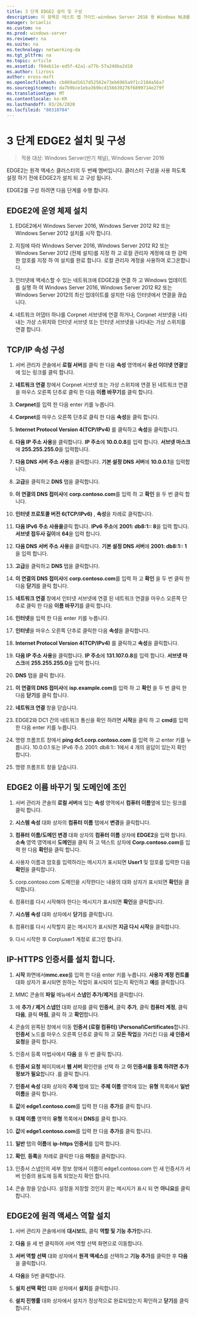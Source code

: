 ```yaml
---
title: 3 단계 EDGE2 설치 및 구성
description: 이 항목은 테스트 랩 가이드-windows Server 2016 용 Windows NLB를 사용 하는 클러스터의 DirectAccess 시연에 포함 되어 있습니다.
manager: brianlic
ms.custom: na
ms.prod: windows-server
ms.reviewer: na
ms.suite: na
ms.technology: networking-da
ms.tgt_pltfrm: na
ms.topic: article
ms.assetid: f04eb11e-ed5f-42a1-a77b-57a248ba2d10
ms.author: lizross
author: eross-msft
ms.openlocfilehash: cb869ad1617d52562e73eb6965a9f1c2184a56a7
ms.sourcegitcommit: da7b9bce1eba369bcd156639276f6899714e279f
ms.translationtype: MT
ms.contentlocale: ko-KR
ms.lasthandoff: 03/26/2020
ms.locfileid: "80310784"
---
```

# <a name="step-3-install-and-configure-edge2"></a>3 단계 EDGE2 설치 및 구성

>적용 대상: Windows Server(반기 채널), Windows Server 2016

EDGE2는 원격 액세스 클러스터의 두 번째 멤버입니다. 클러스터 구성을 사용 하도록 설정 하기 전에 EDGE2가 설치 되 고 구성 됩니다.

EDGE2를 구성 하려면 다음 단계를 수행 합니다.

## <a name="install-the-operating-system-on-edge2"></a><a name="installOS"></a>EDGE2에 운영 체제 설치  
  
1.  EDGE2에서 Windows Server 2016, Windows Server 2012 R2 또는 Windows Server 2012 설치를 시작 합니다.  
  
2.  지침에 따라 Windows Server 2016, Windows Server 2012 R2 또는 Windows Server 2012 (전체 설치)를 지정 하 고 로컬 관리자 계정에 대 한 강력한 암호를 지정 하 여 설치를 완료 합니다. 로컬 관리자 계정을 사용하여 로그온합니다.  
  
3.  인터넷에 액세스할 수 있는 네트워크에 EDGE2을 연결 하 고 Windows 업데이트를 실행 하 여 Windows Server 2016, Windows Server 2012 R2 또는 Windows Server 2012의 최신 업데이트를 설치한 다음 인터넷에서 연결을 끊습니다.  
  
4.  네트워크 어댑터 하나를 Corpnet 서브넷에 연결 하거나, Corpnet 서브넷을 나타내는 가상 스위치와 인터넷 서브넷 또는 인터넷 서브넷을 나타내는 가상 스위치를 연결 합니다.  
  
## <a name="configure-tcpip-properties"></a><a name="TCP"></a>TCP/IP 속성 구성  
  
1.  서버 관리자 콘솔에서 **로컬 서버**를 클릭 한 다음 **속성** 영역에서 **유선 이더넷 연결**옆에 있는 링크를 클릭 합니다.  
  
2.  **네트워크 연결** 창에서 Corpnet 서브넷 또는 가상 스위치에 연결 된 네트워크 연결을 마우스 오른쪽 단추로 클릭 한 다음 **이름 바꾸기**를 클릭 합니다.  
  
3.  **Corpnet**를 입력 한 다음 enter 키를 누릅니다.  
  
4.  **Corpnet**를 마우스 오른쪽 단추로 클릭 한 다음 **속성**을 클릭 합니다.  
  
5.  **Internet Protocol Version 4(TCP/IPv4)** 를 클릭하고 **속성**을 클릭합니다.  
  
6.  **다음 IP 주소 사용**을 클릭합니다. **IP 주소**에 **10.0.0.8**를 입력 합니다. **서브넷 마스크**에 **255.255.255.0**을 입력합니다.  
  
7.  **다음 DNS 서버 주소 사용**을 클릭합니다. **기본 설정 DNS 서버**에 **10.0.0.1**을 입력합니다.  
  
8.  **고급**을 클릭하고 **DNS** 탭을 클릭합니다.  
  
9. **이 연결의 DNS 접미사**에 **corp.contoso.com**를 입력 하 고 **확인** 을 두 번 클릭 합니다.  
  
10. **인터넷 프로토콜 버전 6(TCP/IPv6)** , **속성**을 차례로 클릭합니다.  
  
11. **다음 IPv6 주소 사용을**클릭 합니다. **IPv6 주소**에 **2001: db8:1:: 8**을 입력 합니다. **서브넷 접두사 길이**에 **64**을 입력 합니다.  
  
12. **다음 DNS 서버 주소 사용**을 클릭합니다. **기본 설정 DNS 서버**에 **2001: db8:1:: 1**을 입력 합니다.  
  
13. **고급**을 클릭하고 **DNS** 탭을 클릭합니다.  
  
14. **이 연결의 DNS 접미사**에 **corp.contoso.com**를 입력 하 고 **확인** 을 두 번 클릭 한 다음 **닫기**를 클릭 합니다.  
  
15. **네트워크 연결** 창에서 인터넷 서브넷에 연결 된 네트워크 연결을 마우스 오른쪽 단추로 클릭 한 다음 **이름 바꾸기**를 클릭 합니다.  
  
16. **인터넷**을 입력 한 다음 enter 키를 누릅니다.  
  
17. **인터넷**을 마우스 오른쪽 단추로 클릭한 다음 **속성**을 클릭합니다.  
  
18. **Internet Protocol Version 4(TCP/IPv4)** 를 클릭하고 **속성**을 클릭합니다.  
  
19. **다음 IP 주소 사용**을 클릭합니다. **IP 주소**에 **131.107.0.8**를 입력 합니다. **서브넷 마스크**에 **255.255.255.0**을 입력 합니다.  
  
20. **DNS** 탭을 클릭 합니다.  
  
21. **이 연결의 DNS 접미사**에 **isp.example.com**를 입력 하 고 **확인** 을 두 번 클릭 한 다음 **닫기**를 클릭 합니다.  
  
22. **네트워크 연결** 창을 닫습니다.  
  
23. EDGE2와 DC1 간의 네트워크 통신을 확인 하려면 **시작**을 클릭 하 고 **cmd**를 입력 한 다음 enter 키를 누릅니다.  
  
24. 명령 프롬프트 창에서 **ping dc1.corp.contoso.com** 를 입력 하 고 enter 키를 누릅니다. 10.0.0.1 또는 IPv6 주소 2001: db8:1:: 1에서 4 개의 응답이 있는지 확인 합니다.  
  
25. 명령 프롬프트 창을 닫습니다.  
  
## <a name="rename-edge2-and-join-it-to-the-domain"></a><a name="rename"></a>EDGE2 이름 바꾸기 및 도메인에 조인  
  
1.  서버 관리자 콘솔의 **로컬 서버**에 있는 **속성** 영역에서 **컴퓨터 이름**옆에 있는 링크를 클릭 합니다.  
  
2.  **시스템 속성** 대화 상자의 **컴퓨터 이름** 탭에서 **변경**을 클릭합니다.  
  
3.  **컴퓨터 이름/도메인 변경** 대화 상자의 **컴퓨터 이름** 상자에 **EDGE2**을 입력 합니다. **소속** 영역 영역에서 **도메인**을 클릭 하 고 텍스트 상자에 **Corp.contoso.com**를 입력 한 다음 **확인**을 클릭 합니다.  
  
4.  사용자 이름과 암호를 입력하라는 메시지가 표시되면 **User1** 및 암호를 입력한 다음 **확인**을 클릭합니다.  
  
5.  corp.contoso.com 도메인을 시작한다는 내용의 대화 상자가 표시되면 **확인**을 클릭합니다.  
  
6.  컴퓨터를 다시 시작해야 한다는 메시지가 표시되면 **확인**을 클릭합니다.  
  
7.  **시스템 속성** 대화 상자에서 **닫기**를 클릭합니다.  
  
8.  컴퓨터를 다시 시작할지 묻는 메시지가 표시되면 **지금 다시 시작**을 클릭합니다.  
  
9. 다시 시작한 후 Corp\user1 계정로 로그인 합니다.  
  
## <a name="install-the-ip-https-certificate"></a><a name="IPHTTPSCert"></a>IP-HTTPS 인증서를 설치 합니다.  
  
1.  **시작** 화면에서**mmc.exe**를 입력 한 다음 enter 키를 누릅니다. **사용자 계정 컨트롤** 대화 상자가 표시되면 원하는 작업이 표시되어 있는지 확인하고 **예**를 클릭합니다.  
  
2.  MMC 콘솔의 **파일** 메뉴에서 **스냅인 추가/제거**를 클릭합니다.  
  
3.  에 **추가 / 제거 스냅인** 대화 상자를 클릭 **인증서**, 클릭 **추가**, 클릭 **컴퓨터 계정**, 클릭 **다음**, 클릭 **마침**, 클릭 하 고 **확인**합니다.  
  
4.  콘솔의 왼쪽된 창에서 이동 **인증서 (로컬 컴퓨터) \Personal\Certificates**합니다. **인증서** 노드를 마우스 오른쪽 단추로 클릭 하 고 **모든 작업**을 가리킨 다음 **새 인증서 요청**을 클릭 합니다.  
  
5.  인증서 등록 마법사에서 **다음** 을 두 번 클릭 합니다.  
  
6.  **인증서 요청** 페이지에서 **웹 서버** 확인란을 선택 하 고 **이 인증서를 등록 하려면 추가 정보가 필요**합니다 .를 클릭 합니다.  
  
7.  **인증서 속성** 대화 상자의 **주체** 탭에 있는 **주체 이름** 영역에 있는 **유형** 목록에서 **일반 이름**을 클릭 합니다.  
  
8.  **값**에 **edge1.contoso.com**를 입력 한 다음 **추가**를 클릭 합니다.  
  
9. **대체 이름** 영역의 **유형** 목록에서 **DNS**를 클릭 합니다.  
  
10. **값**에 **edge1.contoso.com**를 입력 한 다음 **추가**를 클릭 합니다.  
  
11. **일반** 탭의 **이름**에 **ip-https 인증서**를 입력 합니다.  
  
12. **확인**, **등록**을 차례로 클릭한 다음 **마침**을 클릭합니다.  
  
13. 인증서 스냅인의 세부 정보 창에서 이름이 edge1.contoso.com 인 새 인증서가 서버 인증의 용도에 등록 되었는지 확인 합니다.  
  
14. 콘솔 창을 닫습니다. 설정을 저장할 것인지 묻는 메시지가 표시 되 면 **아니요**를 클릭 합니다.  
  
## <a name="install-the-remote-access-role-on-edge2"></a><a name="InstallDA"></a>EDGE2에 원격 액세스 역할 설치  
  
1.  서버 관리자 콘솔에서에 **대시보드**, 클릭 **역할 및 기능 추가**합니다.  
  
2.  **다음** 을 세 번 클릭하여 서버 역할 선택 화면으로 이동합니다.  
  
3.  **서버 역할 선택** 대화 상자에서 **원격 액세스**를 선택하고 **기능 추가**를 클릭한 후 **다음**을 클릭합니다.  
  
4.  **다음**을 5번 클릭합니다.  
  
5.  **설치 선택 확인** 대화 상자에서 **설치**를 클릭합니다.  
  
6.  **설치 진행률** 대화 상자에서 설치가 정상적으로 완료되었는지 확인하고 **닫기**를 클릭합니다.  
  


